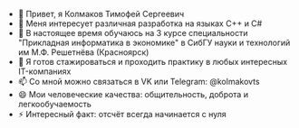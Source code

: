 - 👋 Привет, я Колмаков Тимофей Сергеевич
- 👀 Меня интересует различная разработка на языках C++ и C#
- 🌱 В настоящее время обучаюсь на 3 курсе специальности "Прикладная информатика в экономике" в СибГУ науки и технологий им М.Ф. Решетнёва (Красноярск)
- 💞️ Я готов стажироваться и проходить практику в любых интересных IT-компаниях
- 📫 Со мной можно связаться в VK или Telegram: @kolmakovts
- 😄 Мои человеческие качества: общительность, доброта и легкообучаемость
- ⚡ Интересный факт: отсчёт всегда начинается с нуля
